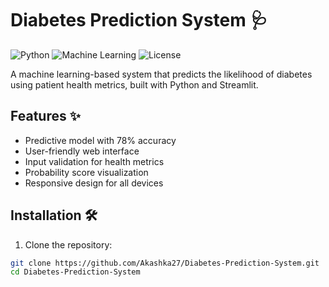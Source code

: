 # Diabetes Prediction System 🩺

![Python](https://img.shields.io/badge/Python-3.8%2B-blue)
![Machine Learning](https://img.shields.io/badge/Machine%20Learning-Sklearn-orange)
![License](https://img.shields.io/badge/License-MIT-green)

A machine learning-based system that predicts the likelihood of diabetes using patient health metrics, built with Python and Streamlit.

## Features ✨

- Predictive model with 78% accuracy
- User-friendly web interface
- Input validation for health metrics
- Probability score visualization
- Responsive design for all devices

## Installation 🛠️

1. Clone the repository:
```bash
git clone https://github.com/Akashka27/Diabetes-Prediction-System.git
cd Diabetes-Prediction-System
